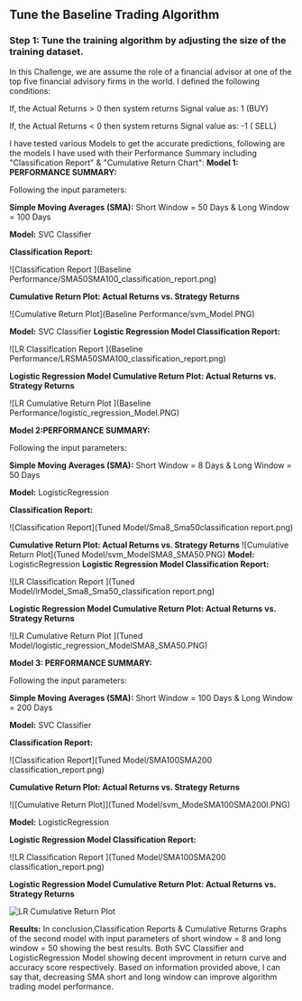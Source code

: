 ## Tune the Baseline Trading Algorithm
### Step 1: Tune the training algorithm by adjusting the size of the training dataset. 

In this Challenge, we are assume the role of a financial advisor at one of the top five financial advisory firms in the world. 
I defined the following conditions:

If, the Actual Returns > 0 then system returns Signal value as: 1 (BUY)

If, the Actual Returns < 0 then system returns Signal value as: -1 ( SELL)

I have tested various Models to get the accurate predictions, following are the models I have used with their Performance Summary including "Classification Report" & "Cumulative Return Chart":
**Model 1: PERFORMANCE SUMMARY:**

Following the input parameters:

**Simple Moving Averages (SMA):**
Short Window = 50 Days & Long Window = 100 Days

**Model:**
SVC Classifier

**Classification Report:**

![Classification Report ](Baseline Performance/SMA50SMA100_classification_report.png)

**Cumulative Return Plot: Actual Returns vs. Strategy Returns**

![Cumulative Return Plot](Baseline Performance/svm_Model.PNG)

**Model:**
SVC Classifier
**Logistic Regression Model Classification Report:**

![LR Classification Report ](Baseline Performance/LRSMA50SMA100_classification_report.png)

**Logistic Regression Model Cumulative Return Plot: Actual Returns vs. Strategy Returns**

![LR Cumulative Return Plot ](Baseline Performance/logistic_regression_Model.PNG)

**Model 2:PERFORMANCE SUMMARY:**

Following the input parameters:

**Simple Moving Averages (SMA):**
Short Window = 8 Days & Long Window = 50 Days

**Model:**
LogisticRegression

**Classification Report:**

![Classification Report](Tuned Model/Sma8_Sma50classification report.png)


**Cumulative Return Plot: Actual Returns vs. Strategy Returns**
![Cumulative Return Plot](Tuned Model/svm_ModelSMA8_SMA50.PNG)
**Model:**
LogisticRegression
**Logistic Regression Model Classification Report:**

![LR Classification Report ](Tuned Model/lrModel_Sma8_Sma50_classification report.png)

**Logistic Regression Model Cumulative Return Plot: Actual Returns vs. Strategy Returns**

![LR Cumulative Return Plot ](Tuned Model/logistic_regression_ModelSMA8_SMA50.PNG)


**Model 3:  PERFORMANCE SUMMARY:**

Following  the input parameters:

**Simple Moving Averages (SMA):**
Short Window = 100 Days & Long Window = 200 Days

**Model:**
SVC Classifier

**Classification Report:**

![Classification Report](Tuned Model/SMA100SMA200 classification_report.png)


**Cumulative Return Plot: Actual Returns vs. Strategy Returns**


![[Cumulative Return Plot]](Tuned Model/svm_ModeSMA100SMA200l.PNG)

**Model:**
LogisticRegression

**Logistic Regression Model Classification Report:**

![LR Classification Report ](Tuned Model/SMA100SMA200 classification_report.png)

**Logistic Regression Model Cumulative Return Plot: Actual Returns vs. Strategy Returns**

![LR Cumulative Return Plot ](logistic_regression_Model.SMA100SMA200.PNG)

**Results:**
In conclusion,Classification Reports & Cumulative Returns Graphs of the second model with input parameters of short window = 8 and long window = 50 showing the best results. Both SVC Classifier and LogisticRegression Model showing decent improvment in return curve and accuracy score respectively. Based on information provided above, I can say that, decreasing SMA short and long window can improve algorithm trading model performance. 
